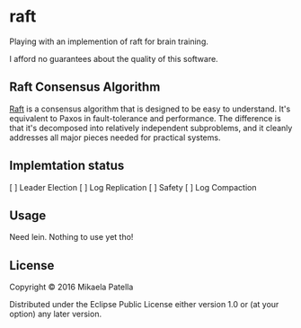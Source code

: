 # raft

Playing with an implemention of raft for brain training.

I afford no guarantees about the quality of this software.

## Raft Consensus Algorithm

[Raft](http://raftconsensus.github.io/) is a consensus algorithm that is
designed to be easy to understand. It's equivalent to Paxos in
fault-tolerance and performance. The difference is that it's decomposed
into relatively independent subproblems, and it cleanly addresses all
major pieces needed for practical systems.

## Implemtation status
[ ] Leader Election
[ ] Log Replication
[ ] Safety
[ ] Log Compaction

## Usage

Need lein. Nothing to use yet tho!

## License

Copyright © 2016 Mikaela Patella

Distributed under the Eclipse Public License either version 1.0 or (at
your option) any later version.
